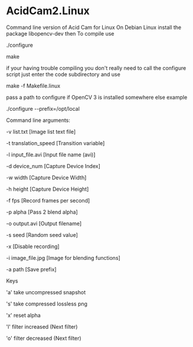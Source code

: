 # AcidCam2.Linux

Command line version of Acid Cam for Linux
On Debian Linux install the package libopencv-dev
then
To compile use

./configure

make

if your having trouble compiling you don't really need
to call the configure script just enter the code subdirectory and use

make -f Makefile.linux


pass a path to configure if OpenCV 3 is installed somewhere else example

./configure --prefix=/opt/local

Command line arguments:

-v list.txt [Image list text file]

-t translation_speed [Transition variable]

-l input_file.avi [Input file name (avi)]

-d device_num [Capture Device Index]

-w width [Capture Device Width]

-h height [Capture Device Height]

-f fps [Record frames per second]

-p alpha [Pass 2 blend alpha]

-o output.avi [Output filename]

-s seed [Random seed value]

-x [Disable recording]

-i image_file.jpg [Image for blending functions]

-a path [Save prefix]

Keys

'a' take uncompressed snapshot 

's' take compressed lossless png

'x' reset alpha

'l' filter increased (Next filter)

'o' filter decreased (Next filter)


